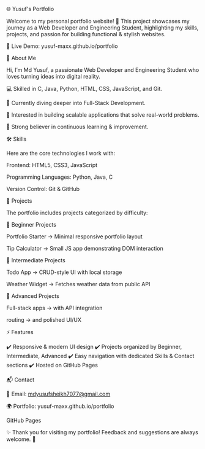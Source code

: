 🌐 Yusuf's Portfolio

Welcome to my personal portfolio website! 🚀
This project showcases my journey as a Web Developer and Engineering Student, highlighting my skills, projects, and passion for building functional & stylish websites.

🔗 Live Demo: yusuf-maxx.github.io/portfolio

📖 About Me

Hi, I’m Md Yusuf, a passionate Web Developer and Engineering Student who loves turning ideas into digital reality.

💻 Skilled in C, Java, Python, HTML, CSS, JavaScript, and Git.

🌱 Currently diving deeper into Full-Stack Development.

🎯 Interested in building scalable applications that solve real-world problems.

🚀 Strong believer in continuous learning & improvement.

🛠️ Skills

Here are the core technologies I work with:

Frontend: HTML5, CSS3, JavaScript

Programming Languages: Python, Java, C

Version Control: Git & GitHub

📂 Projects

The portfolio includes projects categorized by difficulty:

🔹 Beginner Projects

Portfolio Starter → Minimal responsive portfolio layout

Tip Calculator → Small JS app demonstrating DOM interaction

🔸 Intermediate Projects

Todo App → CRUD-style UI with local storage

Weather Widget → Fetches weather data from public API

🔺 Advanced Projects 

Full-stack apps → with API integration

routing → and polished UI/UX

⚡ Features

✔️ Responsive & modern UI design
✔️ Projects organized by Beginner, Intermediate, Advanced
✔️ Easy navigation with dedicated Skills & Contact sections
✔️ Hosted on GitHub Pages

📬 Contact

📧 Email: mdyusufsheikh7077@gmail.com

🌍 Portfolio: yusuf-maxx.github.io/portfolio

GitHub Pages

✨ Thank you for visiting my portfolio! Feedback and suggestions are always welcome. 🙌
